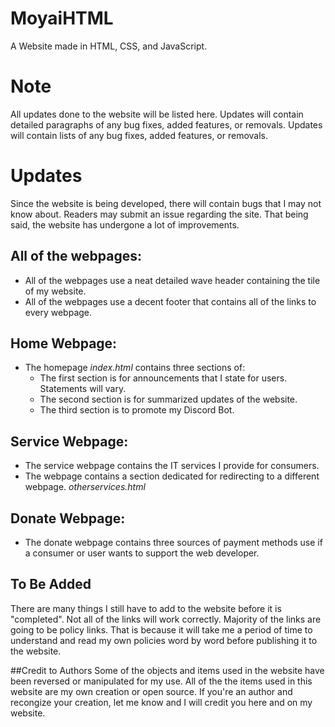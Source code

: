 # MoyaiHTML
A Website made in HTML, CSS, and JavaScript.

# Note
All updates done to the website will be listed here. Updates will contain detailed paragraphs of any bug fixes, added features, or removals. Updates will contain lists of any bug fixes, added features, or removals.

# Updates
Since the website is being developed, there will contain bugs that I may not know about. Readers may submit an issue regarding the site. That being said, the website has undergone a lot of improvements.

## All of the webpages: 
- All of the webpages use a neat detailed wave header containing the tile of my website. 
- All of the webpages use a decent footer that contains all of the links to every webpage.

## Home Webpage:
- The homepage *index.html* contains three sections of:
  - The first section is for announcements that I state for users. Statements will vary.
  - The second section is for summarized updates of the website.
  - The third section is to promote my Discord Bot.
## Service Webpage:
- The service webpage contains the IT services I provide for consumers.
- The webpage contains a section dedicated for redirecting to a different webpage. *otherservices.html*
## Donate Webpage:
- The donate webpage contains three sources of payment methods use if a consumer or user wants to support the web developer.

## To Be Added
There are many things I still have to add to the website before it is "completed". Not all of the links will work correctly. Majority of the links are going to be policy links. That is because it will take me a period of time to understand and read my own policies word by word before publishing it to the website.

##Credit to Authors
Some of the objects and items used in the website have been reversed or manipulated for my use. All of the the items used in this website are my own creation or open source. If you're an author and recongize your creation, let me know and I will credit you here and on my website.



